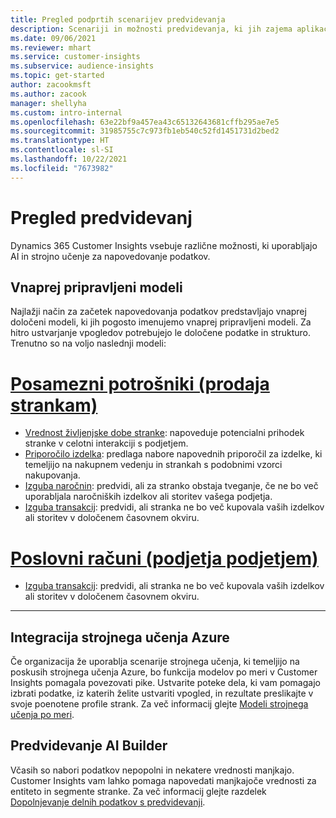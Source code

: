 ```yaml
---
title: Pregled podprtih scenarijev predvidevanja
description: Scenariji in možnosti predvidevanja, ki jih zajema aplikacija Dynamics 365 Customer Insights.
ms.date: 09/06/2021
ms.reviewer: mhart
ms.service: customer-insights
ms.subservice: audience-insights
ms.topic: get-started
author: zacookmsft
ms.author: zacook
manager: shellyha
ms.custom: intro-internal
ms.openlocfilehash: 63e22bf9a457ea43c65132643681cffb295ae7e5
ms.sourcegitcommit: 31985755c7c973fb1eb540c52fd1451731d2bed2
ms.translationtype: HT
ms.contentlocale: sl-SI
ms.lasthandoff: 10/22/2021
ms.locfileid: "7673982"
---
```

# <a name="predictions-overview"></a>Pregled predvidevanj

Dynamics 365 Customer Insights vsebuje različne možnosti, ki uporabljajo AI in strojno učenje za napovedovanje podatkov. 

## <a name="out-of-box-models"></a>Vnaprej pripravljeni modeli

Najlažji način za začetek napovedovanja podatkov predstavljajo vnaprej določeni modeli, ki jih pogosto imenujemo vnaprej pripravljeni modeli. Za hitro ustvarjanje vpogledov potrebujejo le določene podatke in strukturo. Trenutno so na voljo naslednji modeli: 

# <a name="individual-consumers-b-to-c"></a>[Posamezni potrošniki (prodaja strankam)](#tab/b2c)

- [Vrednost življenjske dobe stranke](predict-customer-lifetime-value.md): napoveduje potencialni prihodek stranke v celotni interakciji s podjetjem.
- [Priporočilo izdelka](predict-product-recommendation.md): predlaga nabore napovednih priporočil za izdelke, ki temeljijo na nakupnem vedenju in strankah s podobnimi vzorci nakupovanja.
- [Izguba naročnin](predict-subscription-churn.md): predvidi, ali za stranko obstaja tveganje, če ne bo več uporabljala naročniških izdelkov ali storitev vašega podjetja.
- [Izguba transakcij](predict-transactional-churn.md): predvidi, ali stranka ne bo več kupovala vaših izdelkov ali storitev v določenem časovnem okviru.

# <a name="business-accounts-b-to-b"></a>[Poslovni računi (podjetja podjetjem)](#tab/b2b)

- [Izguba transakcij](predict-transactional-churn.md): predvidi, ali stranka ne bo več kupovala vaših izdelkov ali storitev v določenem časovnem okviru.

---


## <a name="azure-machine-learning-integration"></a>Integracija strojnega učenja Azure

Če organizacija že uporablja scenarije strojnega učenja, ki temeljijo na poskusih strojnega učenja Azure, bo funkcija modelov po meri v Customer Insights pomagala povezovati pike. Ustvarite poteke dela, ki vam pomagajo izbrati podatke, iz katerih želite ustvariti vpogled, in rezultate preslikajte v svoje poenotene profile strank. Za več informacij glejte [Modeli strojnega učenja po meri](custom-models.md).

## <a name="ai-builder-prediction"></a>Predvidevanje AI Builder

Včasih so nabori podatkov nepopolni in nekatere vrednosti manjkajo. Customer Insights vam lahko pomaga napovedati manjkajoče vrednosti za entiteto in segmente stranke. Za več informacij glejte razdelek [Dopolnjevanje delnih podatkov s predvidevanji](predictions.md).
